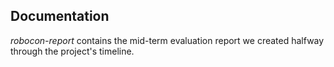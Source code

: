 ## Documentation

*robocon-report* contains the mid-term evaluation report we created halfway through the project's timeline.
